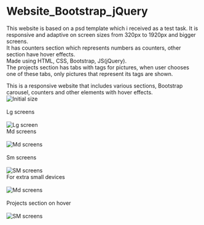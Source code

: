 # Website_Bootstrap_jQuery
This website is based on a psd template which i received as a test task. It is responsive and adaptive on screen sizes from 320px to 1920px and bigger screens. <br/>
It has counters section which represents numbers as counters, other section have hover effects. <br/>
Made using HTML, CSS, Bootstrap,  JS(jQuery).<br/>
The projects section has tabs with tags for pictures, when user chooses one of these tabs, only pictures that represent its tags are shown.

This is a responsive website that includes various sections, Bootstrap carousel, counters and other elements with hover effects.
<br/>
![Initial size](screenshots/initial-screen-size.png) 
<br/>
<br/>
Lg screens
<br/>
<br/>
![Lg screen](screenshots/lg-screen.png)
<br/>
Md screens
<br/>
<br/>
![Md screens](screenshots/md-screen.png)
<br/>
<br/>
Sm screens
<br/>
<br/>
![SM screens](screenshots/sm-screen.png)
<br/>
For extra small devices 
<br/>
<br/>
![Md screens](screenshots/320px.png)
<br/>
<br/>
Projects section on hover
<br/>
<br/>
![SM screens](screenshots/projects.png)
<br/>
